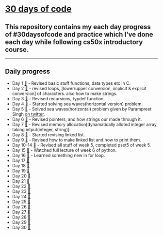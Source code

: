 # [30 days of code](https://twitter.com/anant_luthra_/status/1642538505040691200)

## This repository contains my each day progress of #30daysofcode and practice which I've done each day while following cs50x introductory course.
---
## Daily progress 

- Day 1 [🔗](./day%201/) - Revised basic stuff functions, data types etc in C.
- Day 2 [🔗](./day%202/) - revised loops, [lower/upper conversion, implicit & explicit conversion] of characters. also how to make strings.
- Day 3 [🔗](./day%203/) - Revised recursions, typdef function.
- Day 4 [🔗](./day%204/) - Started solving sea waves(horizontal version) problem.
- Day 5 [🔗](./day%205/) - Solved sea waves(horizontal) problem given by Parampreet Singh [on twitter](https://twitter.com/Param3021/status/1643639610042617856).
- Day 6 [🔗](./day%206/) - Revised pointers, and how strings our made through it.
- Day 7 [🔗](./day%207/) - Revised memory allocation[dynamatically alloted integer array, taking intput(integer, string)].
- Day 8 [🔗](./day%208/) - Started revising linked list.
- Day 9 [🔗](./day%209/) - Revised how to make linked list and how to print them.
- Day 10-14 [🔗](./day%2010/) - Revised all stuff of week 5, completed pset5 of week 5.
- Day 15 [🔗](./day%2015/) - Watched full lecture of week 6 of python.
- Day 16 [🔗](./day%2016/) - Learned something new in for loop.
- Day 17 [🔗]()
- Day 18 [🔗]()
- Day 19 [🔗]()
- Day 20 [🔗]()
- Day 21 [🔗]()
- Day 22 [🔗]()
- Day 23 [🔗]()
- Day 24 [🔗]()
- Day 25 [🔗]()
- Day 26 [🔗]()
- Day 27 [🔗]()
- Day 28 [🔗]()
- Day 29 [🔗]()
- Day 30 [🔗]()